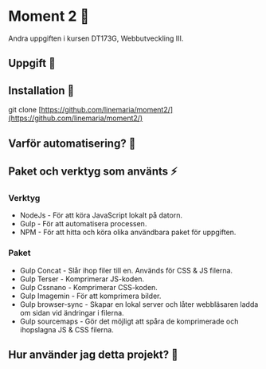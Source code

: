 # Moment 2 🌻
Andra uppgiften i kursen DT173G, Webbutveckling III. 
## Uppgift 🌱

## Installation 🌟
git clone [https://github.com/linemaria/moment2/](https://github.com/linemaria/moment2/)

## Varför automatisering? 💫

## Paket och verktyg som använts ⚡️

### Verktyg
- NodeJs - För att köra JavaScript lokalt på datorn.
- Gulp - För att automatisera processen.
- NPM - För att hitta och köra olika användbara paket för uppgiften.

### Paket
- Gulp Concat - Slår ihop filer till en. Används för CSS & JS filerna.
- Gulp Terser - Komprimerar JS-koden.
- Gulp Cssnano - Komprimerar CSS-koden.
- Gulp Imagemin - För att komprimera bilder.
- Gulp browser-sync - Skapar en lokal server och låter webbläsaren ladda om sidan vid ändringar i filerna.
- Gulp sourcemaps - Gör det möjligt att spåra de komprimerade och ihopslagna JS & CSS filerna.

## Hur använder jag detta projekt? 🌿
